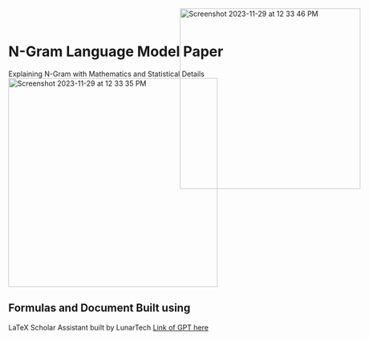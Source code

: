 # N-Gram Language Model Paper 
Explaining N-Gram with Mathematics and Statistical Details
<img width="417" alt="Screenshot 2023-11-29 at 12 33 35 PM" src="https://github.com/TatevKaren/NLP/assets/76843403/0f425b0e-8a9c-40ff-8191-c5046560ea62" text-align: center>

## Formulas and Document Built using 
LaTeX Scholar Assistant built by LunarTech
<a href = "https://chat.openai.com/g/g-dV15eqR9s-latex-scholar-assistant"> Link of GPT here </a>

<img width="360" alt="Screenshot 2023-11-29 at 12 33 46 PM" src="https://github.com/TatevKaren/NLP/assets/76843403/1ff55f71-5c85-47a2-95da-b476130ee2ff" style="position:fixed; top:20px; right:30px;">
